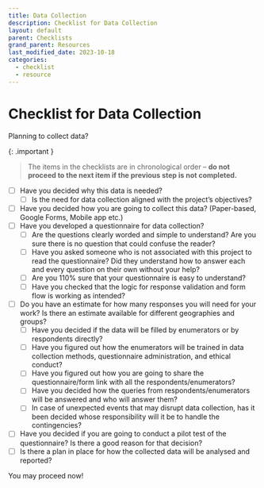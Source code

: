 ```yaml
---
title: Data Collection
description: Checklist for Data Collection
layout: default
parent: Checklists
grand_parent: Resources
last_modified_date: 2023-10-18
categories:
  - checklist
  - resource
---
```


# Checklist for Data Collection

Planning to collect data?

{: .important }
> The items in the checklists are in chronological order – **do not proceed to the next item if the previous step is not completed.**

- [ ] Have you decided why this data is needed?  
  - [ ] Is the need for data collection aligned with the project’s objectives?  
- [ ] Have you decided how you are going to collect this data? (Paper-based, Google Forms, Mobile app etc.)  
- [ ] Have you developed a questionnaire for data collection?  
  - [ ] Are the questions clearly worded and simple to understand? Are you sure there is no question that could confuse the reader?  
  - [ ] Have you asked someone who is not associated with this project to read the questionnaire? Did they understand how to answer each and every question on their own without your help?  
  - [ ] Are you 110% sure that your questionnaire is easy to understand?  
  - [ ] Have you checked that the logic for <span class="popover" tooltip-title="For example, limiting the number of characters in a text input or limiting the input to only integers greater than 10">response validation</span> and <span class="popover" tooltip-title="For example, moving from one section to another based on the answer to a question">form flow</span> is working as intended?  
- [ ] Do you have an estimate for how many responses you will need for your work? Is there an estimate available for different <span class="popover" tooltip-title="blocks, circles, clusters, districts, states">geographies</span> and <span class="popover" tooltip-title="teachers, head teachers, school inspectors etc. or government schools, private schools, madrasahs etc.">groups</span>?  
  - [ ] Have you decided if the data will be filled by enumerators or by respondents directly?  
  - [ ] Have you figured out how the enumerators will be trained in data collection methods, questionnaire administration, and ethical conduct?  
  - [ ] Have you figured out how you are going to share the questionnaire/form link with all the respondents/enumerators?  
  - [ ] Have you decided how the queries from respondents/enumerators will be answered and who will answer them?  
  - [ ] In case of unexpected events that may disrupt data collection, has it been decided whose responsibility will it be to handle the contingencies?  
- [ ] Have you decided if you are going to conduct a pilot test of the questionnaire? Is there a good reason for that decision?  
- [ ] Is there a plan in place for how the collected data will be analysed and reported?  

You may proceed now!